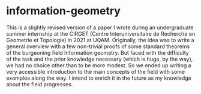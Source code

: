 # information-geometry
This is a slightly revised version of a paper I wrote during an undergraduate summer internship at the CIRGET (Centre Interuniversitaire de Recherche en Geometrie et Topologie) in 2021 at UQAM. Originally, the idea was to write a general overview with a few non-trivial proofs of some standard theorems of the burgeoning field Information geometry. But faced with the difficulty of the task and the prior knowledge necessary (which is huge, by the way), we had no choice other than to be more modest. So we ended up writing a very accessible introduction to the main concepts of the field with some examples along the way. I intend to enrich it in the future as my knowledge about the field progresses.
